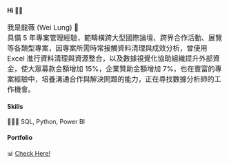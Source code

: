 #### Hi 👋🏼

<font size=3>
我是龍薇 (Wei Lung) 🦕 <br/>
具備 5 年專案管理經驗，範疇橫跨大型國際論壇、跨界合作活動、展覽等各類型專案，因專案所需時常接觸資料清理與成效分析，曾使用 Excel 進行資料清理與資源整合，以及數據視覺化協助組織提升外部資金，使大眾募款金額增加 15%，企業贊助金額增加 7%，也在豐富的專案經驗中，培養溝通合作與解決問題的能力，正在尋找數據分析師的工作機會。<br/> </font>

#### Skills
👩🏻‍💻 SQL, Python, Power BI

#### Portfolio
📊 <a href="https://lungyongmi.github.io/"> Check Here! </a>
